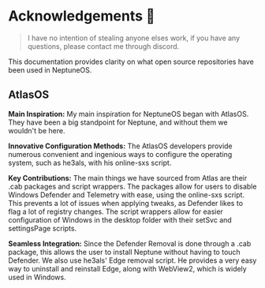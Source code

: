 # Acknowledgements 🤴

> I have no intention of stealing anyone elses work, if you have any questions, please contact me through discord.

This documentation provides clarity on what open source repositories have been used in NeptuneOS.

## AtlasOS

**Main Inspiration:**
My main inspiration for NeptuneOS began with AtlasOS. They have been a big standpoint for Neptune, and without them we wouldn't be here.

**Innovative Configuration Methods:**
The AtlasOS developers provide numerous convenient and ingenious ways to configure the operating system, such as he3als, with his online-sxs script.

**Key Contributions:**
The main things we have sourced from Atlas are their .cab packages and script wrappers. The packages allow for users to disable Windows Defender and Telemetry with ease, using the online-sxs script. This prevents a lot of issues when applying tweaks, as Defender likes to flag a lot of registry changes. The script wrappers allow for easier configuration of Windows in the desktop folder with their setSvc and settingsPage scripts.

**Seamless Integration:**
Since the Defender Removal is done through a .cab package, this allows the user to install Neptune without having to touch Defender. We also use he3als' Edge removal script. He provides a very easy way to uninstall and reinstall Edge, along with WebView2, which is widely used in Windows.
